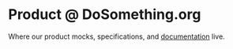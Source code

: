 # Product @ DoSomething.org

Where our product mocks, specifications, and [documentation](https://github.com/DoSomething/product/wiki) live.
